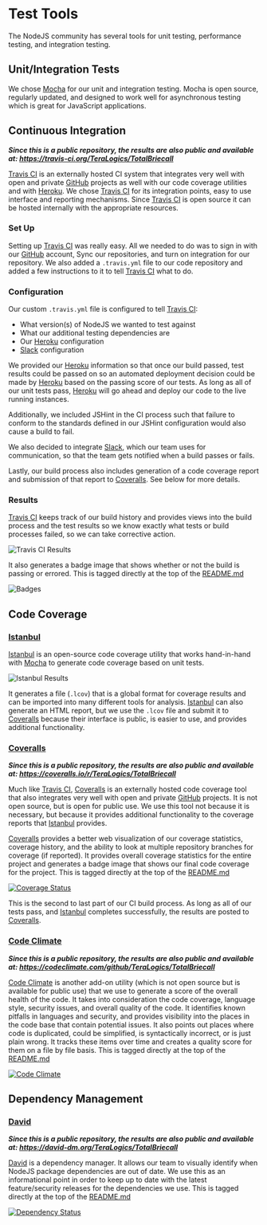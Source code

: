 # Test Tools

The NodeJS community has several tools for unit testing, performance testing, and integration testing.

## Unit/Integration Tests

We chose [Mocha](http://mochajs.org/) for our unit and integration testing. Mocha is open source, regularly updated, and designed to work well for asynchronous testing which is great for JavaScript applications.

## Continuous Integration

**_Since this is a public repository, the results are also public and available at: https://travis-ci.org/TeraLogics/TotalBriecall_**

[Travis CI](https://travis-ci.org/) is an externally hosted CI system that integrates very well with open and private [GitHub](https://github.com) projects as well with our code coverage utilities and with [Heroku](http://heroku.com). We chose [Travis CI](https://travis-ci.org/) for its integration points, easy to use interface and reporting mechanisms. Since [Travis CI](https://travis-ci.org/) is open source it can be hosted internally with the appropriate resources.

### Set Up

Setting up [Travis CI](https://travis-ci.org/) was really easy. All we needed to do was to sign in with our [GitHub](https://github.com) account, Sync our repositories, and turn on integration for our repository. We also added a `.travis.yml` file to our code repository and added a few instructions to it to tell [Travis CI](https://travis-ci.org/) what to do.

### Configuration
Our custom `.travis.yml` file is configured to tell [Travis CI](https://travis-ci.org/):

* What version(s) of NodeJS we wanted to test against
* What our additional testing dependencies are
* Our [Heroku](http://heroku.com) configuration
* [Slack](https://slack.com/) configuration

We provided our [Heroku](http://heroku.com) information so that once our build passed, test results could be passed on so an automated deployment decision could be made by [Heroku](http://heroku.com)  based on the passing score of our tests. As long as all of our unit tests pass, [Heroku](http://heroku.com) will go ahead and deploy our code to the live running instances.

Additionally, we included JSHint in the CI process such that failure to conform to the standards defined in our JSHint configuration would also cause a build to fail.

We also decided to integrate [Slack](https://slack.com/), which our team uses for communication, so that the team gets notified when a build passes or fails.

Lastly, our build process also includes generation of a code coverage report and submission of that report to [Coveralls](https://coveralls.io/). See below for more details.

### Results

[Travis CI](https://travis-ci.org/) keeps track of our build history and provides views into the build process and the test results so we know exactly what tests or build processes failed, so we can take corrective action.

![Travis CI Results](https://raw.githubusercontent.com/wiki/TeraLogics/TotalBriecall/images/TravisCIResults.png)

It also generates a badge image that shows whether or not the build is passing or errored. This is tagged directly at the top of the [README.md](https://github.com/TeraLogics/TotalBriecall/blob/master/README.md)

![Badges](https://travis-ci.org/TeraLogics/TotalBriecall.svg?branch=master)

## Code Coverage

### [Istanbul](https://gotwarlost.github.io/istanbul/)

[Istanbul](https://gotwarlost.github.io/istanbul/) is an open-source code coverage utility that works hand-in-hand with [Mocha](http://mochajs.org/) to generate code coverage based on unit tests.

![Istanbul Results](https://raw.githubusercontent.com/wiki/TeraLogics/TotalBriecall/images/CoverageSummary.png)

It generates a file (`.lcov`) that is a global format for coverage results and can be imported into many different tools for analysis. [Istanbul](https://gotwarlost.github.io/istanbul/) can also generate an HTML report, but we use the `.lcov` file and submit it to [Coveralls](https://coveralls.io/) because their interface is public, is easier to use, and provides additional functionality.

### [Coveralls](https://coveralls.io/)

**_Since this is a public repository, the results are also public and available at: https://coveralls.io/r/TeraLogics/TotalBriecall_**

Much like [Travis CI](https://travis-ci.org/), [Coveralls](https://coveralls.io/) is an externally hosted code coverage tool that also integrates very well with open and private [GitHub](https://github.com) projects. It is not open source, but is open for public use. We use this tool not because it is necessary, but because it provides additional functionality to the coverage reports that [Istanbul](https://gotwarlost.github.io/istanbul/) provides.

[Coveralls](https://coveralls.io/) provides a better web visualization of our coverage statistics, coverage history, and the ability to look at multiple repository branches for coverage (if reported). It provides overall coverage statistics for the entire project and generates a badge image that shows our final code coverage for the project. This is tagged directly at the top of the [README.md](https://github.com/TeraLogics/TotalBriecall/blob/master/README.md)

[![Coverage Status](https://coveralls.io/repos/TeraLogics/TotalBriecall/badge.svg?branch=master)](https://coveralls.io/r/TeraLogics/TotalBriecall?branch=master)

This is the second to last part of our CI build process.  As long as all of our tests pass, and [Istanbul](https://gotwarlost.github.io/istanbul/) completes successfully, the results are posted to [Coveralls](https://coveralls.io/).

### [Code Climate](https://codeclimate.com/)

**_Since this is a public repository, the results are also public and available at: https://codeclimate.com/github/TeraLogics/TotalBriecall_**


[Code Climate](https://codeclimate.com/) is another add-on utility (which is not open source but is available for public use) that we use to generate a score of the overall health of the code. It takes into consideration the code coverage, language style, security issues, and overall quality of the code. It identifies known pitfalls in languages and security, and provides visibility into the places in the code base that contain potential issues. It also points out places where code is duplicated, could be simplified, is syntactically incorrect, or is just plain wrong. It tracks these items over time and creates a quality score for them on a file by file basis. This is tagged directly at the top of the [README.md](https://github.com/TeraLogics/TotalBriecall/blob/master/README.md)

[![Code Climate](https://codeclimate.com/github/TeraLogics/TotalBriecall/badges/gpa.svg)](https://codeclimate.com/github/TeraLogics/TotalBriecall)

## Dependency Management

### [David](https://david-dm.org/)

**_Since this is a public repository, the results are also public and available at: https://david-dm.org/TeraLogics/TotalBriecall_**

[David](https://david-dm.org/) is a dependency manager. It allows our team to visually identify when NodeJS package dependencies are out of date. We use this as an informational point in order to keep up to date with the latest feature/security releases for the dependencies we use. This is tagged directly at the top of the [README.md](https://github.com/TeraLogics/TotalBriecall/blob/master/README.md)

[![Dependency Status](https://david-dm.org/TeraLogics/TotalBriecall.svg)](https://david-dm.org/TeraLogics/TotalBriecall)
